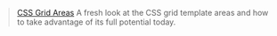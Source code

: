 > [CSS Grid Areas](https://ishadeed.com/article/css-grid-area/#named-grid-lines-are-optional) A fresh look at the CSS grid template areas and how to take advantage of its full potential today.
